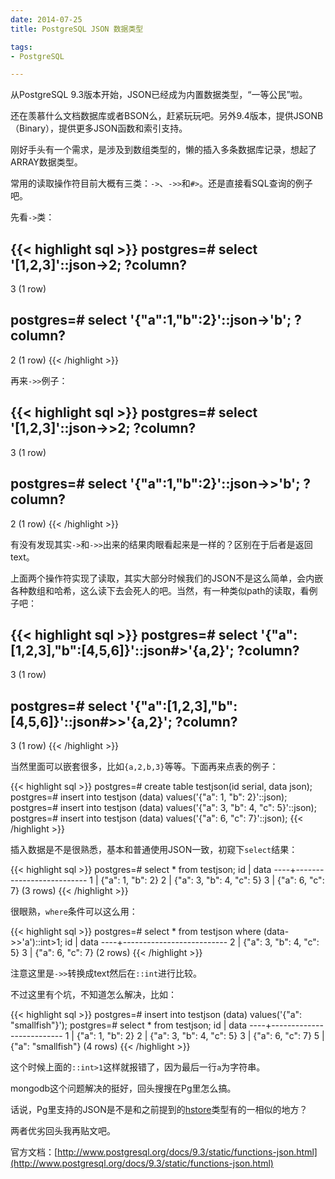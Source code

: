 ```yaml
---
date: 2014-07-25
title: PostgreSQL JSON 数据类型

tags:
- PostgreSQL

---
```


从PostgreSQL 9.3版本开始，JSON已经成为内置数据类型，“一等公民”啦。

还在羡慕什么文档数据库或者BSON么，赶紧玩玩吧。另外9.4版本，提供JSONB（Binary），提供更多JSON函数和索引支持。

刚好手头有一个需求，是涉及到数组类型的，懒的插入多条数据库记录，想起了ARRAY数据类型。

常用的读取操作符目前大概有三类：`->`、`->>`和`#>`。还是直接看SQL查询的例子吧。

先看`->`类：

{{< highlight sql >}}
postgres=# select '[1,2,3]'::json->2;
 ?column?
----------
 3
(1 row)

postgres=# select '{"a":1,"b":2}'::json->'b';
 ?column?
----------
 2
(1 row)
{{< /highlight >}}

再来`->>`例子：

{{< highlight sql >}}
postgres=# select '[1,2,3]'::json->>2;
 ?column?
----------
 3
(1 row)

postgres=# select '{"a":1,"b":2}'::json->>'b';
 ?column?
----------
 2
(1 row)
{{< /highlight >}}

有没有发现其实`->`和`->>`出来的结果肉眼看起来是一样的？区别在于后者是返回text。

上面两个操作符实现了读取，其实大部分时候我们的JSON不是这么简单，会内嵌各种数组和哈希，这么读下去会死人的吧。当然，有一种类似path的读取，看例子吧：

{{< highlight sql >}}
postgres=# select '{"a":[1,2,3],"b":[4,5,6]}'::json#>'{a,2}';
 ?column?
----------
 3
(1 row)

postgres=# select '{"a":[1,2,3],"b":[4,5,6]}'::json#>>'{a,2}';
 ?column?
----------
 3
(1 row)
{{< /highlight >}}

当然里面可以嵌套很多，比如`{a,2,b,3}`等等。下面再来点表的例子：

{{< highlight sql >}}
postgres=# create table testjson(id serial, data json);
postgres=# insert into testjson (data) values('{"a": 1, "b": 2}'::json);
postgres=# insert into testjson (data) values('{"a": 3, "b": 4, "c": 5}'::json);
postgres=# insert into testjson (data) values('{"a": 6, "c": 7}'::json);
{{< /highlight >}}

插入数据是不是很熟悉，基本和普通使用JSON一致，初窥下`select`结果：

{{< highlight sql >}}
postgres=# select * from testjson;
 id |           data
----+--------------------------
  1 | {"a": 1, "b": 2}
  2 | {"a": 3, "b": 4, "c": 5}
  3 | {"a": 6, "c": 7}
(3 rows)
{{< /highlight >}}

很眼熟，`where`条件可以这么用：

{{< highlight sql >}}
postgres=# select * from testjson where (data->>'a')::int>1;
 id |           data
----+--------------------------
  2 | {"a": 3, "b": 4, "c": 5}
  3 | {"a": 6, "c": 7}
(2 rows)
{{< /highlight >}}

注意这里是`->>`转换成text然后在`::int`进行比较。

不过这里有个坑，不知道怎么解决，比如：

{{< highlight sql >}}
postgres=# insert into testjson (data) values('{"a": "smallfish"}');
postgres=# select * from testjson;
 id |           data
----+--------------------------
  1 | {"a": 1, "b": 2}
  2 | {"a": 3, "b": 4, "c": 5}
  3 | {"a": 6, "c": 7}
  5 | {"a": "smallfish"}
(4 rows)
{{< /highlight >}}

这个时候上面的`::int>1`这样就报错了，因为最后一行`a`为字符串。

mongodb这个问题解决的挺好，回头搜搜在Pg里怎么搞。

话说，Pg里支持的JSON是不是和之前提到的[hstore](http://chenxiaoyu.org/2011/02/19/postgresql-key-value-hstore.html)类型有的一相似的地方？

两者优劣回头我再贴文吧。

官方文档：[http://www.postgresql.org/docs/9.3/static/functions-json.html](http://www.postgresql.org/docs/9.3/static/functions-json.html)





